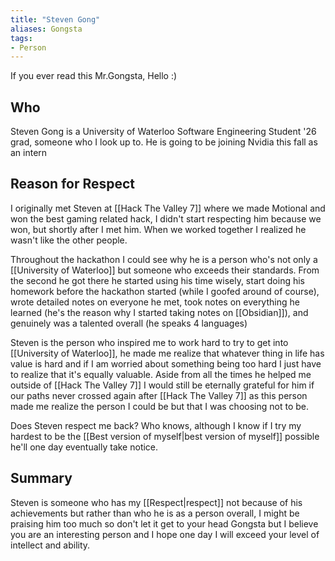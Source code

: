 ```yaml
---
title: "Steven Gong"
aliases: Gongsta
tags:
- Person
---
```

If you ever read this Mr.Gongsta, Hello :)

## Who
Steven Gong is a University of Waterloo Software Engineering Student '26 grad, someone who I look up to. He is going to be joining Nvidia this fall as an intern

## Reason for Respect

I originally met Steven at [[Hack The Valley 7]] where we made Motional and won the best gaming related hack, I didn't start respecting him because we won, but shortly after I met him. When we worked together I realized he wasn't like the other people.

Throughout the hackathon I could see why he is a person who's not only a [[University of Waterloo]] but someone who exceeds their standards. From the second he got there he started using his time wisely, start doing his homework before the hackathon started (while I goofed around of course), wrote detailed notes on everyone he met, took notes on everything he learned (he's the reason why I started taking notes on [[Obsidian]]), and genuinely was a talented overall (he speaks 4 languages)

Steven is the person who inspired me to work hard to try to get into [[University of Waterloo]], he made me realize that whatever thing in life has value is hard and if I am worried about something being too hard I just have to realize that it's equally valuable. Aside from all the times he helped me outside of [[Hack The Valley 7]] I would still be eternally grateful for him if our paths never crossed again after [[Hack The Valley 7]] as this person made me realize the person I could be but that I was choosing not to be.

Does Steven respect me back? Who knows, although I know if I try my hardest to be the [[Best version of myself|best version of myself]] possible he'll one day eventually take notice. 

## Summary

Steven is someone who has my [[Respect|respect]] not because of his achievements but rather than who he is as a person overall, I might be praising him too much so don't let it get to your head Gongsta but I believe you are an interesting person and I hope one day I will exceed your level of intellect and ability. 
